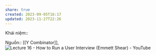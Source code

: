 ```yaml
---
share: true
created: 2023-09-05T16:17
updated: 2023-11-27T22:26
---
```

Khái niệm:: 

Nguồn:: [[Y Combinator]], ![Lecture 16 - How to Run a User Interview (Emmett Shear) - YouTube](https://www.youtube.com/watch?v=qAws7eXItMk)